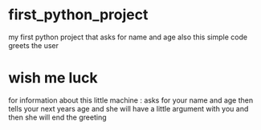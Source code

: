 # first_python_project
my first python project that asks for name and age also this simple code greets the user 
# wish me luck 

for information about this little machine : asks for your name and age then tells your next years age and she will have a little argument with you and then she will end the greeting 

